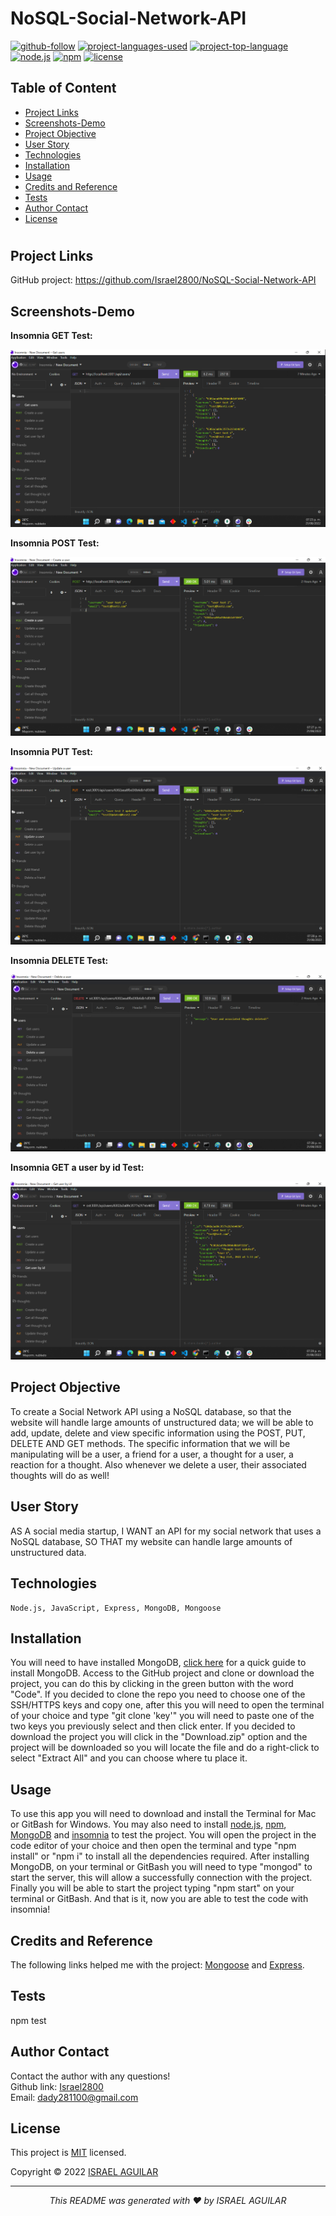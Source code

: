 # NoSQL-Social-Network-API

[![github-follow](https://img.shields.io/github/followers/israel2800?label=Follow&logoColor=blue&style=social)](https://github.com/israel2800)
[![project-languages-used](https://img.shields.io/github/languages/count/israel2800/team-profile-generator-challenge?color=important)](https://github.com/israel2800/NoSQL-Social-Network-API)
[![project-top-language](https://img.shields.io/github/languages/top/israel2800/NoSQL-Social-Network-API?color=orange)](https://github.com/israel2800/NoSQL-Social-Network-API)
[![node.js](https://img.shields.io/node/v/c?color=orange)](https://nodejs.org/en/)
[![npm](https://img.shields.io/npm/v/npm?color=orange&logo=npm)](https://www.npmjs.com/package/inquirer)
[![license](https://img.shields.io/badge/License-MIT-brightgreen.svg)](https://choosealicense.com/licenses/mit/)

## Table of Content
* [ Project Links ](#Project-Links)
* [ Screenshots-Demo ](#Screenshots)
* [ Project Objective ](#Project-Objective)
* [ User Story ](#User-Story)
* [ Technologies ](#Technologies)
* [ Installation ](#Installation)
* [ Usage ](#Usage)
* [ Credits and Reference ](#Credits-and-Reference)
* [ Tests ](#Tests)
* [ Author Contact ](#Author-Contact)
* [ License ](#License)
#

##  Project Links
GitHub project:
https://github.com/Israel2800/NoSQL-Social-Network-API

## Screenshots-Demo
**Insomnia GET Test:**

![Screenshot of the GET method with insomnia.](images/screenshot-1.png)

**Insomnia POST Test:**

![Screenshot of the POST method with insomnia.](images/screenshot-2.png)

**Insomnia PUT Test:**

![Screenshot of the PUT method with insomnia.](images/screenshot-3.png)

**Insomnia DELETE Test:**

![Screenshot of the DELETE method with insomnia.](images/screenshot-4.png)

**Insomnia GET a user by id Test:**

![Screenshot of the GET a user by id method with insomnia.](images/screenshot-5.png)

## Project Objective
To create a Social Network API using a NoSQL database, so that the website will handle large amounts of unstructured data; we will be able to add, update, delete and view specific information using the POST, PUT, DELETE AND GET methods. The specific information that we will be manipulating will be a user, a friend for a user, a thought for a user, a reaction for a thought. Also whenever we delete a user, their associated thoughts will do as well! 

## User Story
AS A social media startup, I WANT an API for my social network that uses a NoSQL database, SO THAT my website can handle large amounts of unstructured data.

## Technologies 
```
Node.js, JavaScript, Express, MongoDB, Mongoose
```

## Installation
You will need to have installed MongoDB, [click here](https://www.mongodb.com/docs/manual/tutorial/install-mongodb-on-windows/) for a quick guide to install MongoDB.
Access to the GitHub project and clone or download the project, you can do this by clicking in the green button with the word "Code". If you decided to clone the repo you need to choose one of the SSH/HTTPS keys and copy one, after this you will need to open the terminal of your choice and type "git clone 'key'" you will need to paste one of the two keys you previously select and then click enter. If you decided to download the project you will click in the "Download.zip" option and the project will be downloaded so you will locate the file and do a right-click to select "Extract All" and you can choose where tu place it.

## Usage 
To use this app you will need to download and install the Terminal for Mac or GitBash for Windows. You may also need to install [node.js](https://nodejs.org/en/), [npm](https://www.npmjs.com/), [MongoDB](https://www.mongodb.com/docs/manual/tutorial/install-mongodb-on-windows/) and [insomnia](https://insomnia.rest/download) to test the project. You will open the project in the code editor of your choice and then open the terminal and type "npm install" or "npm i" to install all the dependencies required. After installing MongoDB, on your terminal or GitBash you will need to type "mongod" to start the server, this will allow a successfully connection with the project. Finally you will be able to start the project typing "npm start" on your terminal or GitBash. And that is it, now you are able to test the code with insomnia!

## Credits and Reference
The following links helped me with the project: [Mongoose](https://www.npmjs.com/package/mongoose) and [Express](https://www.npmjs.com/package/express).

## Tests
npm test

## Author Contact
Contact the author with any questions!<br>
Github link: [Israel2800](https://github.com/israel2800)<br>
Email: dady281100@gmail.com

## License
This project is [MIT](https://choosealicense.com/licenses/mit/) licensed.<br />

Copyright © 2022 [ISRAEL AGUILAR](https://github.com/israel2800)

<hr>
<p align='center'><i>
This README was generated with ❤️ by ISRAEL AGUILAR
</i></p>
